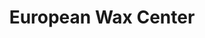 ---
title: "European Wax Center"
url: /elk-grove/european-wax-center-west-stockton-boulevard/
shop: beauty
---